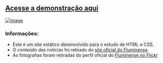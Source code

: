 ## [Acesse a demonstração aqui](https://denricol.github.io/Site_do_Flu/index.html)
[![image](https://github.com/user-attachments/assets/faec9017-7b2f-4eb0-bf55-131ba6953fec)](https://denricol.github.io/Site_do_Flu/index.html)


### Informações:
- Este é um site estático desenvolvido para o estudo de HTML e CSS.
- O conteúdo das notícias foi retirado do [site oficial do Fluminense](https://www.fluminense.com.br/site/).
- As fotografias foram retiradas do perfil oficial do [Fluminense no Flickr](https://www.flickr.com/people/oficialflu/)
